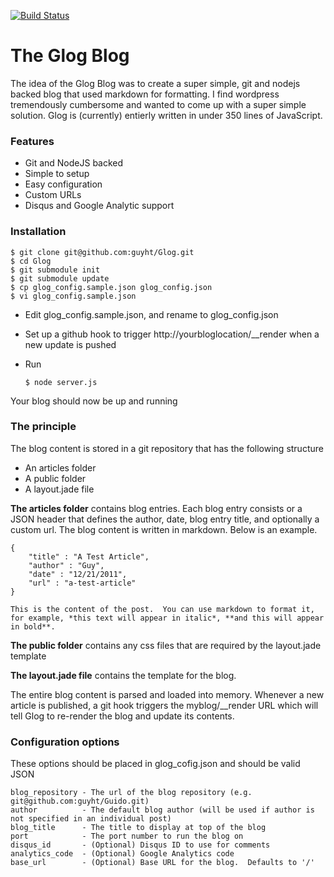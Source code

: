 [![Build Status](https://secure.travis-ci.org/guyht/Glog.png)](http://travis-ci.org/guyht/Glog)

The Glog Blog
=============

The idea of the Glog Blog was to create a super simple, git and nodejs backed blog that used markdown for formatting.  I find wordpress tremendously cumbersome and wanted to come up with a super simple solution.  Glog is (currently) entierly written in under 350 lines of JavaScript.

### Features
- Git and NodeJS backed
- Simple to setup
- Easy configuration
- Custom URLs
- Disqus and Google Analytic support


### Installation

    $ git clone git@github.com:guyht/Glog.git
    $ cd Glog
    $ git submodule init
    $ git submodule update
    $ cp glog_config.sample.json glog_config.json
    $ vi glog_config.sample.json

- Edit glog_config.sample.json, and rename to glog_config.json
- Set up a github hook to trigger http://yourbloglocation/__render when a new update is pushed
- Run

    `$ node server.js`

Your blog should now be up and running

### The principle

The blog content is stored in a git repository that has the following structure

- An articles folder
- A public folder
- A layout.jade file

**The articles folder** contains blog entries.  Each blog entry consists or a JSON header that defines the author, date, blog entry title, and optionally a custom url. The blog content is written in markdown.  Below is an example.

    {
    	"title" : "A Test Article",
    	"author" : "Guy",
    	"date" : "12/21/2011",
        "url" : "a-test-article"
    }

    This is the content of the post.  You can use markdown to format it, for example, *this text will appear in italic*, **and this will appear in bold**.

**The public folder** contains any css files that are required by the layout.jade template

**The layout.jade file** contains the template for the blog.

The entire blog content is parsed and loaded into memory.  Whenever a new article is published, a git hook triggers the myblog/__render URL which will tell Glog to re-render the blog and update its contents.


### Configuration options
These options should be placed in glog_cofig.json and should be valid JSON

    blog_repository - The url of the blog repository (e.g. git@github.com:guyht/Guido.git)
    author          - The default blog author (will be used if author is not specified in an individual post)
    blog_title      - The title to display at top of the blog
    port            - The port number to run the blog on
    disqus_id       - (Optional) Disqus ID to use for comments
    analytics_code  - (Optional) Google Analytics code
    base_url        - (Optional) Base URL for the blog.  Defaults to '/'

